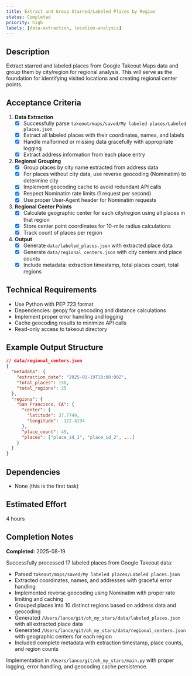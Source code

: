 ```yaml
---
title: Extract and Group Starred/Labeled Places by Region
status: Completed
priority: high
labels: [data-extraction, location-analysis]
---
```


## Description

Extract starred and labeled places from Google Takeout Maps data and group them by city/region for regional analysis. This will serve as the foundation for identifying visited locations and creating regional center points.

## Acceptance Criteria

1. **Data Extraction**
   - [x] Successfully parse `takeout/maps/saved/My labeled places/Labeled places.json`
   - [x] Extract all labeled places with their coordinates, names, and labels
   - [x] Handle malformed or missing data gracefully with appropriate logging
   - [x] Extract address information from each place entry

2. **Regional Grouping**
   - [x] Group places by city name extracted from address data
   - [x] For places without city data, use reverse geocoding (Nominatim) to determine city
   - [x] Implement geocoding cache to avoid redundant API calls
   - [x] Respect Nominatim rate limits (1 request per second)
   - [x] Use proper User-Agent header for Nominatim requests

3. **Regional Center Points**
   - [x] Calculate geographic center for each city/region using all places in that region
   - [x] Store center point coordinates for 10-mile radius calculations
   - [x] Track count of places per region

4. **Output**
   - [x] Generate `data/labeled_places.json` with extracted place data
   - [x] Generate `data/regional_centers.json` with city centers and place counts
   - [x] Include metadata: extraction timestamp, total places count, total regions

## Technical Requirements

- Use Python with PEP 723 format
- Dependencies: geopy for geocoding and distance calculations
- Implement proper error handling and logging
- Cache geocoding results to minimize API calls
- Read-only access to takeout directory

## Example Output Structure

```json
// data/regional_centers.json
{
  "metadata": {
    "extraction_date": "2025-01-19T10:00:00Z",
    "total_places": 150,
    "total_regions": 25
  },
  "regions": {
    "San Francisco, CA": {
      "center": {
        "latitude": 37.7749,
        "longitude": -122.4194
      },
      "place_count": 45,
      "places": ["place_id_1", "place_id_2", ...]
    }
  }
}
```

## Dependencies

- None (this is the first task)

## Estimated Effort

4 hours

## Completion Notes

**Completed**: 2025-08-19

Successfully processed 17 labeled places from Google Takeout data:
- Parsed `takeout/maps/saved/My labeled places/Labeled places.json` 
- Extracted coordinates, names, and addresses with graceful error handling
- Implemented reverse geocoding using Nominatim with proper rate limiting and caching
- Grouped places into 10 distinct regions based on address data and geocoding
- Generated `/Users/lance/git/oh_my_stars/data/labeled_places.json` with all extracted place data
- Generated `/Users/lance/git/oh_my_stars/data/regional_centers.json` with geographic centers for each region
- Included complete metadata with extraction timestamp, place counts, and region counts

Implementation in `/Users/lance/git/oh_my_stars/main.py` with proper logging, error handling, and geocoding cache persistence.